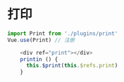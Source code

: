 # 打印


```js main.js
import Print from './plugins/print'
Vue.use(Print) // 注册
```

```js 组件中
    <div ref="print"></div> 
    printin () {
      this.$print(this.$refs.print)
    }
```
















